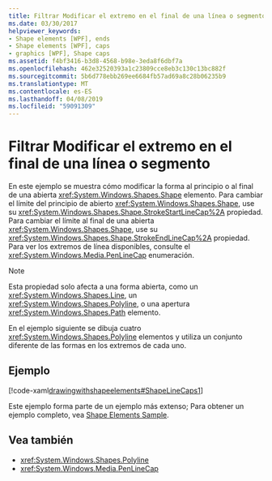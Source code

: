 ```yaml
---
title: Filtrar Modificar el extremo en el final de una línea o segmento
ms.date: 03/30/2017
helpviewer_keywords:
- Shape elements [WPF], ends
- Shape elements [WPF], caps
- graphics [WPF], Shape caps
ms.assetid: f4bf3416-b3d8-4568-b98e-3eda8f6dbf7a
ms.openlocfilehash: 462e32520393a1c23809cce8eb3c130c13bc882f
ms.sourcegitcommit: 5b6d778ebb269ee6684fb57ad69a8c28b06235b9
ms.translationtype: MT
ms.contentlocale: es-ES
ms.lasthandoff: 04/08/2019
ms.locfileid: "59091309"
---
```

# <a name="how-to-modify-the-cap-at-the-end-of-a-line-or-segment"></a>Filtrar Modificar el extremo en el final de una línea o segmento
En este ejemplo se muestra cómo modificar la forma al principio o al final de una abierta <xref:System.Windows.Shapes.Shape> elemento. Para cambiar el límite del principio de abierto <xref:System.Windows.Shapes.Shape>, use su <xref:System.Windows.Shapes.Shape.StrokeStartLineCap%2A> propiedad. Para cambiar el límite al final de una abierta <xref:System.Windows.Shapes.Shape>, use su <xref:System.Windows.Shapes.Shape.StrokeEndLineCap%2A> propiedad. Para ver los extremos de línea disponibles, consulte el <xref:System.Windows.Media.PenLineCap> enumeración.  
  
> [!NOTE]
>  Esta propiedad solo afecta a una forma abierta, como un <xref:System.Windows.Shapes.Line>, un <xref:System.Windows.Shapes.Polyline>, o una apertura <xref:System.Windows.Shapes.Path> elemento.  
  
 En el ejemplo siguiente se dibuja cuatro <xref:System.Windows.Shapes.Polyline> elementos y utiliza un conjunto diferente de las formas en los extremos de cada uno.  
  
## <a name="example"></a>Ejemplo  
 [!code-xaml[drawingwithshapeelements#ShapeLineCaps1](~/samples/snippets/csharp/VS_Snippets_Wpf/DrawingWithShapeElements/CS/linecapsandjoinsexample.xaml#shapelinecaps1)]  
  
 Este ejemplo forma parte de un ejemplo más extenso; Para obtener un ejemplo completo, vea [Shape Elements Sample](https://go.microsoft.com/fwlink/?LinkID=160037).  
  
## <a name="see-also"></a>Vea también

- <xref:System.Windows.Shapes.Polyline>
- <xref:System.Windows.Media.PenLineCap>
